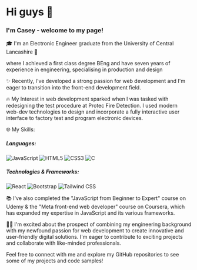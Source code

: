 <h1>Hi guys 👋</h1>
<h3>I'm Casey - welcome to my page!</h3>
🎓 I'm an Electronic Engineer graduate from the University of Central Lancashire 🌹 

where I achieved a first class degree BEng and have seven years of experience in engineering, specialising in production and design


✨ Recently, I've developed a strong passion for web development and I'm eager to transition into the front-end development field.

🔥 My Interest in web development sparked when I was tasked with redesigning the test procedure at Protec Fire Detection. I used modern web-dev technologies to design and incorporate a fully interactive user interface to factory test and program electronic devices.

🌐 My Skills:

<h5>Languages:</h5>

![JavaScript](https://img.shields.io/badge/-JavaScript-yellow?logo=javascript&logoColor=white&style=plastic&logoWidth=60)
![HTML5](https://img.shields.io/badge/-HTML5-E34F26?logo=html5&logoColor=white&style=plastic&logoWidth=60)
![CSS3](https://img.shields.io/badge/-CSS3-1572B6?logo=css3&logoColor=white&style=plastic&logoWidth=60)
![C](https://img.shields.io/badge/-C-00599C?logo=c&logoColor=white&style=plastic&logoWidth=60)

<h5>Technologies & Frameworks:</h5>

![React](https://img.shields.io/badge/-React-61DAFB?logo=react&logoColor=white&style=plastic&logoWidth=60)
![Bootstrap](https://img.shields.io/badge/-Bootstrap-7952B3?logo=bootstrap&logoColor=white&style=plastic&logoWidth=60)
![Tailwind CSS](https://img.shields.io/badge/-Tailwind%20CSS-38B2AC?logo=tailwind-css&logoColor=white&style=plastic&logoWidth=60)


📚 I've also completed the "JavaScript from Beginner to Expert" course on Udemy & the "Meta front-end web developer" course on Coursera, which has expanded my expertise in JavaScript and its various frameworks.

👨‍💻 I'm excited about the prospect of combining my engineering background with my newfound passion for web development to create innovative and user-friendly digital solutions. I'm eager to contribute to exciting projects and collaborate with like-minded professionals.

Feel free to connect with me and explore my GitHub repositories to see some of my projects and code samples!
